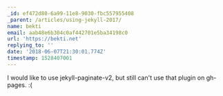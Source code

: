 ```yaml
---
_id: ef472d80-6a99-11e8-9030-fbc557955408
_parent: /articles/using-jekyll-2017/
name: bekti
email: aab48e6b304c0af442701e5ba34198c0
url: 'https://bekti.net'
replying_to: ''
date: '2018-06-07T21:30:01.774Z'
timestamp: 1528407001
---
```


I would like to use jekyll-paginate-v2, but still can't use that plugin on gh-pages. :(
